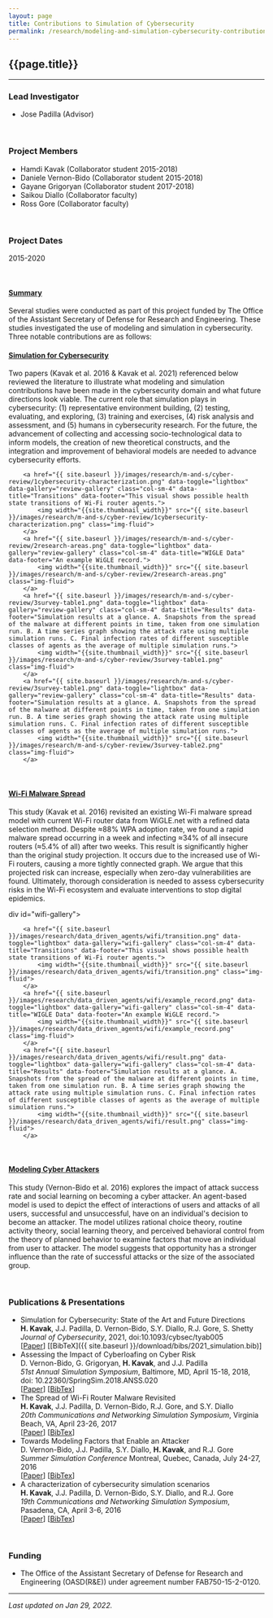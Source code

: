 ```yaml
---
layout: page
title: Contributions to Simulation of Cybersecurity
permalink: /research/modeling-and-simulation-cybersecurity-contributions/
---
```


## {{page.title}}
<hr/>

### Lead Investigator
- Jose Padilla (Advisor)

<br/>

### Project Members
- Hamdi Kavak (Collaborator student 2015-2018)
- Daniele Vernon-Bido (Collaborator student 2015-2018)
- Gayane Grigoryan (Collaborator student 2017-2018)
- Saikou Diallo (Collaborator faculty)
- Ross Gore (Collaborator faculty)

<br/>

### Project Dates
2015-2020

<br/>


#### <u>Summary</u>
Several studies were conducted as part of this project funded by The Office of the Assistant Secretary of Defense for Research and Engineering. These studies investigated the use of modeling and simulation in cybersecurity. Three notable contributions are as follows:

#### <u>Simulation for Cybersecurity</u>

Two papers (Kavak et al. 2016 & Kavak et al. 2021) referenced below reviewed the literature to illustrate what modeling and simulation contributions have been made in the cybersecurity domain and what future directions look viable. The current role that simulation plays in cybersecurity: (1) representative environment building, (2) testing, evaluating, and exploring, (3) training and exercises, (4) risk analysis and assessment, and (5) humans in cybersecurity research. For the future, the advancement of collecting and accessing socio-technological data to inform models, the creation of new theoretical constructs, and the integration and improvement of behavioral models are needed to advance cybersecurity efforts.

<div id="review-gallery">

		<a href="{{ site.baseurl }}/images/research/m-and-s/cyber-review/1cybersecurity-characterization.png" data-toggle="lightbox" data-gallery="review-gallery" class="col-sm-4" data-title="Transitions" data-footer="This visual shows possible health state transitions of Wi-Fi router agents.">
		    <img width="{{site.thumbnail_width}}" src="{{ site.baseurl }}/images/research/m-and-s/cyber-review/1cybersecurity-characterization.png" class="img-fluid">
		</a>
		<a href="{{ site.baseurl }}/images/research/m-and-s/cyber-review/2research-areas.png" data-toggle="lightbox" data-gallery="review-gallery" class="col-sm-4" data-title="WIGLE Data" data-footer="An example WiGLE record.">
		    <img width="{{site.thumbnail_width}}" src="{{ site.baseurl }}/images/research/m-and-s/cyber-review/2research-areas.png" class="img-fluid">
		</a>
		<a href="{{ site.baseurl }}/images/research/m-and-s/cyber-review/3survey-table1.png" data-toggle="lightbox" data-gallery="review-gallery" class="col-sm-4" data-title="Results" data-footer="Simulation results at a glance. A. Snapshots from the spread of the malware at different points in time, taken from one simulation run. B. A time series graph showing the attack rate using multiple simulation runs. C. Final infection rates of different susceptible classes of agents as the average of multiple simulation runs.">
		    <img width="{{site.thumbnail_width}}" src="{{ site.baseurl }}/images/research/m-and-s/cyber-review/3survey-table1.png" class="img-fluid">
		</a>
		<a href="{{ site.baseurl }}/images/research/m-and-s/cyber-review/3survey-table1.png" data-toggle="lightbox" data-gallery="review-gallery" class="col-sm-4" data-title="Results" data-footer="Simulation results at a glance. A. Snapshots from the spread of the malware at different points in time, taken from one simulation run. B. A time series graph showing the attack rate using multiple simulation runs. C. Final infection rates of different susceptible classes of agents as the average of multiple simulation runs.">
		    <img width="{{site.thumbnail_width}}" src="{{ site.baseurl }}/images/research/m-and-s/cyber-review/3survey-table2.png" class="img-fluid">
		</a>
</div>

<br/>

#### <u>Wi-Fi Malware Spread</u>
This study (Kavak et al. 2016) revisited an existing Wi-Fi malware spread model with current Wi-Fi router data from WiGLE.net with a refined data selection method. Despite ≈88% WPA adoption rate, we found a rapid malware spread occurring in a week and infecting ≈34% of all insecure routers (≈5.4% of all) after two weeks. This result is significantly higher than the original study projection. It occurs due to the increased use of Wi-Fi routers, causing a more tightly connected graph. We argue that this projected risk can increase, especially when zero-day vulnerabilities are found. Ultimately, thorough consideration is needed to assess cybersecurity risks in the Wi-Fi ecosystem and evaluate interventions to stop digital epidemics.
  
div id="wifi-gallery">

		<a href="{{ site.baseurl }}/images/research/data_driven_agents/wifi/transition.png" data-toggle="lightbox" data-gallery="wifi-gallery" class="col-sm-4" data-title="Transitions" data-footer="This visual shows possible health state transitions of Wi-Fi router agents.">
		    <img width="{{site.thumbnail_width}}" src="{{ site.baseurl }}/images/research/data_driven_agents/wifi/transition.png" class="img-fluid">
		</a>
		<a href="{{ site.baseurl }}/images/research/data_driven_agents/wifi/example_record.png" data-toggle="lightbox" data-gallery="wifi-gallery" class="col-sm-4" data-title="WIGLE Data" data-footer="An example WiGLE record.">
		    <img width="{{site.thumbnail_width}}" src="{{ site.baseurl }}/images/research/data_driven_agents/wifi/example_record.png" class="img-fluid">
		</a>
		<a href="{{ site.baseurl }}/images/research/data_driven_agents/wifi/result.png" data-toggle="lightbox" data-gallery="wifi-gallery" class="col-sm-4" data-title="Results" data-footer="Simulation results at a glance. A. Snapshots from the spread of the malware at different points in time, taken from one simulation run. B. A time series graph showing the attack rate using multiple simulation runs. C. Final infection rates of different susceptible classes of agents as the average of multiple simulation runs.">
		    <img width="{{site.thumbnail_width}}" src="{{ site.baseurl }}/images/research/data_driven_agents/wifi/result.png" class="img-fluid">
		</a>
  </div>

<br/>

#### <u>Modeling Cyber Attackers</u>
This study (Vernon-Bido et al. 2016) explores the impact of attack success rate and social learning on becoming a cyber attacker. An agent-based model is used to depict the effect of interactions of users and attacks of all users, successful and unsuccessful, have on an individual's decision to become an attacker. The model utilizes rational choice theory, routine activity theory, social learning theory, and perceived behavioral control from the theory of planned behavior to examine factors that move an individual from user to attacker. The model suggests that opportunity has a stronger influence than the rate of successful attacks or the size of the associated group.


<br/>

### Publications & Presentations

- Simulation for Cybersecurity: State of the Art and Future Directions   
  <strong>H. Kavak</strong>, J.J. Padilla, D. Vernon-Bido, S.Y. Diallo, R.J. Gore, S. Shetty  
  <em>Journal of Cybersecurity</em>, 2021, doi:10.1093/cybsec/tyab005  
  [<a title="Paper" href="https://academic.oup.com/cybersecurity/article/7/1/tyab005/6170701">Paper</a>]
  [[BibTeX]({{ site.baseurl }}/download/bibs/2021_simulation.bib)]
- Assessing the Impact of Cyberloafing on Cyber Risk  
  D. Vernon-Bido, G. Grigoryan, <strong>H. Kavak</strong>, and J.J. Padilla  
  <em>51st Annual Simulation Symposium</em>, Baltimore, MD, April 15-18, 2018, doi: 10.22360/SpringSim.2018.ANSS.020  
  [<a title="ACM DL Archive" href="https://dl.acm.org/doi/10.5555/3213032.3213043">Paper</a>]
  [<a title="BibTeX" href="{{ site.baseurl }}/download/bibs/2018_cyberloafing.bib">BibTex</a>]
- The Spread of Wi-Fi Router Malware Revisited  
  <strong>H. Kavak</strong>, J.J. Padilla, D. Vernon-Bido,  R.J. Gore, and S.Y. Diallo  
  <em>20th Communications and Networking Simulation Symposium</em>, Virginia Beach, VA, April 23-26, 2017  
  [<a title="RG Archive" href="https://www.researchgate.net/publication/316527645_The_Spread_of_Wi-Fi_Router_Malware_Revisited">Paper</a>]
  [<a title="BibTeX" href="{{ site.baseurl }}/download/bibs/2017_wifi_revisited.bib">BibTex</a>]
- Towards Modeling Factors that Enable an Attacker  
  D. Vernon-Bido, J.J. Padilla, S.Y. Diallo, <strong>H. Kavak</strong>, and R.J. Gore  
  <em>Summer Simulation Conference</em> Montreal, Quebec, Canada, July 24-27, 2016  
  [<a title="RG Archive" href="https://www.researchgate.net/publication/305764162_Towards_Modeling_Factors_that_Enable_an_Attacker">Paper</a>]
  [<a title="BibTeX" href="{{ site.baseurl }}/download/bibs/2016_attacker.bib">BibTex</a>]
- A characterization of cybersecurity simulation scenarios  
  <strong>H. Kavak</strong>, J.J. Padilla, D. Vernon-Bido,  S.Y. Diallo, and R.J. Gore  
  <em>19th Communications and Networking Simulation Symposium</em>, Pasadena, CA, April 3-6, 2016  
  [<a title="RG Archive" href="https://www.researchgate.net/publication/299820368_A_Characterization_of_Cybersecurity_Simulation_Scenarios">Paper</a>]
  [<a title="BibTeX" href="{{ site.baseurl }}/download/bibs/2016_scenario.bib">BibTex</a>]

<br/>

### Funding
- The Office of the Assistant Secretary of Defense for Research and Engineering (OASD(R&E)) under agreement number
  FAB750-15-2-0120.

<hr/>

*Last updated on Jan 29, 2022.*  
<script>
	  lightGallery(document.getElementById('wifi-gallery'), {
	    thumbnail:true,
	    animateThumb: true,
	    showThumbByDefault: true
	}); 

  lightGallery(document.getElementById('review-gallery'), {
	    thumbnail:true,
	    animateThumb: true,
	    showThumbByDefault: true
	}); 
	</script>